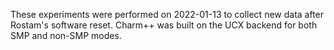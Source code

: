 These experiments were performed on 2022-01-13 to collect new data after Rostam's software reset. Charm++ was built on the UCX backend for both SMP and non-SMP modes.
